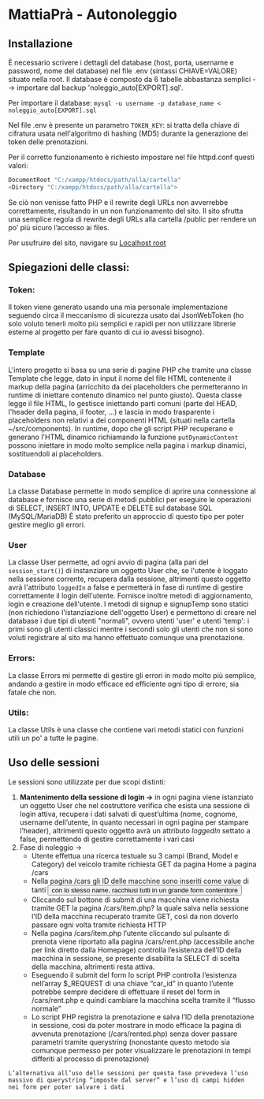 # MattiaPrà - Autonoleggio

## Installazione
  È necessario scrivere i dettagli del database (host, porta, username e password, nome del database) nel file .env (sintassi CHIAVE=VALORE) situato nella root.
  Il database è composto da 6 tabelle abbastanza semplici --> importare dal backup 'noleggio_auto[EXPORT].sql'.

  Per importare il database: `mysql -u username -p database_name < noleggio_auto[EXPORT].sql`

  Nel file .env è presente un parametro `TOKEN_KEY`: si tratta della chiave di cifratura usata nell'algoritmo di hashing (MD5) durante la generazione dei token delle prenotazioni.

  Per il corretto funzionamento è richiesto impostare nel file httpd.conf questi valori:
  ```bash
  DocumentRoot "C:/xampp/htdocs/path/alla/cartella"
  <Directory "C:/xampp/htdocs/path/alla/cartella">
  ```
  Se ciò non venisse fatto PHP e il rewrite degli URLs non avverrebbe correttamente, risultando in un non funzionamento del sito.
  Il sito sfrutta una semplice regola di rewrite degli URLs alla cartella /public per rendere un po’ più sicuro l’accesso ai files.
  
  Per usufruire del sito, navigare su [Localhost root](http://localhost/)

## Spiegazioni delle classi:  
  ### Token:
  Il token viene generato usando una mia personale implementazione seguendo circa il meccanismo di sicurezza usato dai JsonWebToken (ho solo voluto tenerli molto più semplici e rapidi per non utilizzare librerie esterne al progetto per fare quanto di cui io avessi bisogno).

  ### Template
  L'intero progetto si basa su una serie di pagine PHP che tramite una classe Template che legge, dato in input il nome del file HTML contenente il markup della pagina (arricchito da dei placeholders che permetteranno in runtime di iniettare contenuto dinamico nel punto giusto).
  Questa classe legge il file HTML, lo gestisce iniettando parti comuni (parte del HEAD, l'header della pagina, il footer, ...) e lascia in modo trasparente i placeholders non relativi a dei componenti HTML (situati nella cartella ~/src/components).
  In runtime, dopo che gli script PHP recuperano e generano l'HTML dinamico richiamando la funzione `putDynamicContent` possono iniettare in modo molto semplice nella pagina i markup dinamici, sostituendoli ai placeholders.

  ### Database
  La classe Database permette in modo semplice di aprire una connessione al database e fornisce una serie di metodi pubblici per eseguire le operazioni di SELECT, INSERT INTO, UPDATE e DELETE sul database SQL (MySQL/MariaDB)
  È stato preferito un approccio di questo tipo per poter gestire meglio gli errori.
  
  ### User
  La classe User permette, ad ogni avvio di pagina (alla pari del `session_start()`) di instanziare un oggetto User che, se l'utente è loggato nella sessione corrente, recupera dalla sessione, altrimenti questo oggetto avrà l'attributo `loggedIn` a false e permetterà in fase di runtime di gestire correttamente il login dell'utente.
  Fornisce inoltre metodi di aggiornamento, login e creazione dell'utente. I metodi di signup e signupTemp sono statici (non richiedono l'istanziazione dell'oggetto User) e permettono di creare nel database i due tipi di utenti "normali", ovvero utenti 'user' e utenti 'temp': i primi sono gli utenti classici mentre i secondi solo gli utenti che non si sono voluti registrare al sito ma hanno effettuato comunque una prenotazione.

  ### Errors:
  La classe Errors mi permette di gestire gli errori in modo molto più semplice, andando a gestire in modo efficace ed efficiente ogni tipo di errore, sia fatale che non.

  ### Utils:
  La classe Utils è una classe che contiene vari metodi statici con funzioni utili un po' a tutte le pagine.

## Uso delle sessioni
  Le sessioni sono utilizzate per due scopi distinti:
  1. **Mantenimento della sessione di login →** in ogni pagina viene istanziato un oggetto User che nel costruttore verifica che esista una sessione di login attiva, recupera i dati salvati di quest’ultima (nome, cognome, username dell’utente, in quanto necessari in ogni pagina per stampare l’header), altrimenti questo oggetto avrà un attributo *loggedIn* settato a false, permettendo di gestire correttamente i vari casi
  2. Fase di noleggio →
     - Utente effettua una ricerca testuale su 3 campi (Brand, Model e Category) del veicolo tramite richiesta GET da pagina Home a pagina /cars
     - Nella pagina /cars gli ID delle macchine sono inseriti come value di tanti <button type=”submit”> con lo stesso name, racchiusi tutti in un grande form contenitore
     - Cliccando sul bottone di submit di una macchina viene richiesta tramite GET la pagina /cars/item.php? la quale salva nella sessione l’ID della macchina recuperato tramite GET, così da non doverlo passare ogni volta tramite richiesta HTTP
     - Nella pagina /cars/item.php l’utente cliccando sul pulsante di prenota viene riportato alla pagina /cars/rent.php (accessibile anche per link diretto dalla Homepage) controlla  l’esistenza dell’ID della  macchina in sessione, se presente disabilita la SELECT di scelta della macchina, altrimenti resta attiva.
     - Eseguendo il submit del form lo script PHP controlla l’esistenza nell’array $_REQUEST di una chiave “car_id” in quanto l’utente potrebbe sempre decidere di effettuare il reset del form in /cars/rent.php e  quindi cambiare la macchina scelta tramite il “flusso normale”
     - Lo script PHP registra la prenotazione e salva l’ID della prenotazione in sessione, così da poter mostrare in modo efficace la pagina di avvenuta prenotazione (/cars/rented.php) senza dover passare parametri  tramite querystring (nonostante questo metodo sia comunque permesso per poter visualizzare le prenotazioni in tempi differiti al processo di prenotazione)

    L’alternativa all’uso delle sessioni per questa fase prevedeva l’uso massivo di querystring “imposte dal server” e l’uso di campi hidden nei form per poter salvare i dati